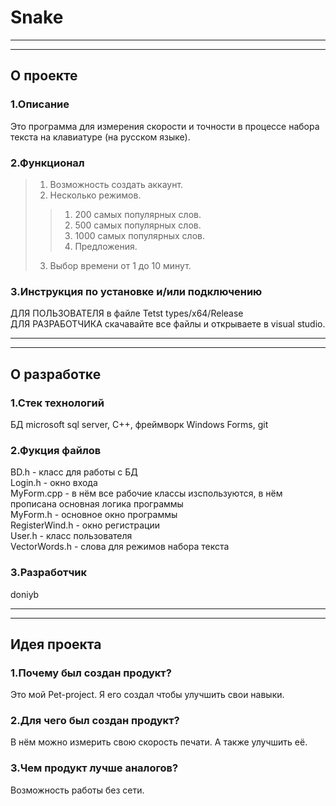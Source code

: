 # Snake

------------------------
------------------------

## О проекте 

### 1.Описание
Это программа для измерения скорости и точности в процессе набора текста на клавиатуре (на русском языке).

### 2.Функционал
> 1. Возможность создать аккаунт.
> 2. Несколько режимов.
>> 1. 200 самых популярных слов.
>> 2. 500 самых популярных слов.
>> 3. 1000 самых популярных слов.
>> 4. Предложения.
> 3. Выбор времени от 1 до 10 минут.

### 3.Инструкция по установке и/или подключению
ДЛЯ ПОЛЬЗОВАТЕЛЯ в файле Tetst types/x64/Release\
ДЛЯ РАЗРАБОТЧИКА скачавайте все файлы и открываете в visual studio.

------------------------
------------------------

## О разработке

### 1.Стек технологий
БД microsoft sql server, C++, фреймворк Windows Forms, git

### 2.Фукция файлов
BD.h - класс для работы с БД\
Login.h - окно входа\
MyForm.cpp - в нём все рабочие классы изспользуются, в нём прописана основная логика программы\
MyForm.h - основное окно программы\
RegisterWind.h - окно регистрации\
User.h - класс пользователя\
VectorWords.h - слова для режимов набора текста

### 3.Разработчик
doniyb

------------------------
------------------------

## Идея проекта

### 1.Почему был создан продукт?
Это мой Pet-project. Я его создал чтобы улучшить свои навыки.

### 2.Для чего был создан продукт? 
В нём можно измерить свою скорость печати. А также улучшить её.

### 3.Чем продукт лучше аналогов?
Возможность работы без сети.
